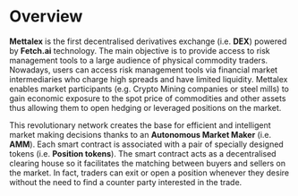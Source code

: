 # Overview

**Mettalex** is the first decentralised derivatives exchange \(i.e. **DEX**\) powered by **Fetch.ai** technology. The main objective is to provide access to risk management tools to a large audience of physical commodity traders. Nowadays, users can access risk management tools via financial market intermediaries who charge high spreads and have limited liquidity. Mettalex enables market participants \(e.g. Crypto Mining companies or steel mills\) to gain economic exposure to the spot price of commodities and other assets thus allowing them to open hedging or leveraged positions on the market.

This revolutionary network creates the base for efficient and intelligent market making decisions thanks to an **Autonomous Market Maker** \(i.e. **AMM**\). Each smart contract is associated with a pair of specially designed tokens \(i.e. **Position tokens**\). The smart contract acts as a decentralised clearing house so it facilitates the matching between buyers and sellers on the market. In fact, traders can exit or open a position whenever they desire without the need to find a counter party interested in the trade.

